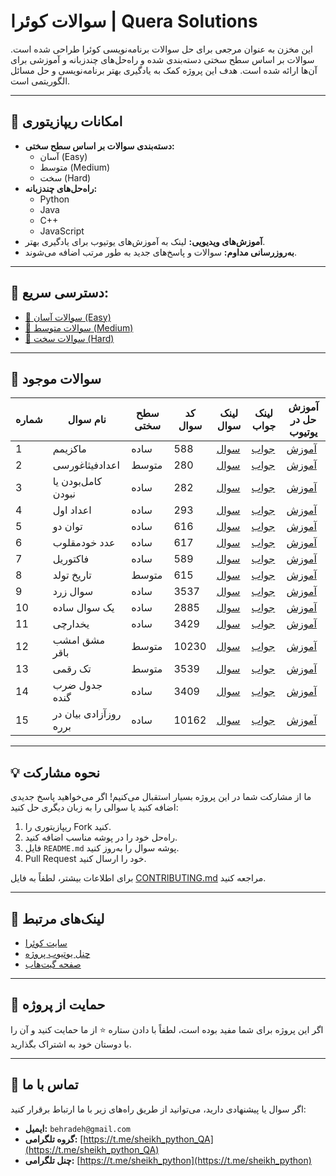 # سوالات کوئرا | Quera Solutions

این مخزن به عنوان مرجعی برای حل سوالات برنامه‌نویسی کوئرا طراحی شده است. سوالات بر اساس سطح سختی دسته‌بندی شده و راه‌حل‌های چندزبانه و آموزشی برای آن‌ها ارائه شده است. هدف این پروژه کمک به یادگیری بهتر برنامه‌نویسی و حل مسائل الگوریتمی است.

---

## 🚀 امکانات ریپازیتوری
- **دسته‌بندی سوالات بر اساس سطح سختی:**
  - آسان (Easy)
  - متوسط (Medium)
  - سخت (Hard)
- **راه‌حل‌های چندزبانه:**
  - Python
  - Java
  - C++
  - JavaScript
- **آموزش‌های ویدیویی:** لینک به آموزش‌های یوتیوب برای یادگیری بهتر.
- **به‌روزرسانی مداوم:** سوالات و پاسخ‌های جدید به طور مرتب اضافه می‌شوند.

---

## 📂 دسترسی سریع:
- [📁 سوالات آسان (Easy)](./Easy)
- [📁 سوالات متوسط (Medium)](./Medium)
- [📁 سوالات سخت (Hard)](./Hard)

---

## 📝 سوالات موجود
| شماره | نام سوال       | سطح سختی | کد سوال  | لینک سوال | لینک جواب          | آموزش حل در یوتیوب       |
|-------|----------------|-----------|----------|-----------|---------------------|--------------------------|
| 1     | ماکزیمم       | ساده      | 588      | [سوال](https://quera.org/problemset/588) | [جواب](Easy/588-Maximum)       | [آموزش](https://www.youtube.com/watch?v=AvYIqBl8BOM&list=PLW3DifA5LBkXWMQA9aXQUyswMww-W6XSC&index=2) |
| 2     | اعداد‌فیثاغورسی       | متوسط     | 280      | [سوال](https://quera.org/problemset/280) | [جواب](Medium/280-Pythagorean-Numbers)       | [آموزش](https://www.youtube.com/watch?v=Cg8CbwkbPfU&list=PLW3DifA5LBkXWMQA9aXQUyswMww-W6XSC&index=3) |
| 3     | کامل‌بودن یا نبودن    | ساده       | 282     | [سوال](https://quera.org/problemset/282) | [جواب](Easy/282-Perfect-or-Imperfect-Numbers)    | [آموزش](https://www.youtube.com/watch?v=EcUUGeRAqnM&list=PLW3DifA5LBkXWMQA9aXQUyswMww-W6XSC&index=4) |
| 4     | اعداد اول    | ساده     | 293     | [سوال](https://quera.org/problemset/293) | [جواب](Easy/293-Prime-Numbers)    | [آموزش](https://www.youtube.com/watch?v=yXodMi03ea4&list=PLW3DifA5LBkXWMQA9aXQUyswMww-W6XSC&index=5&t=15s) |
| 5     | توان دو    | ساده     | 616     | [سوال](https://quera.org/problemset/616) | [جواب](Easy/616-power-two)    | [آموزش](https://www.youtube.com/watch?v=C4TwSPvs808&list=PLW3DifA5LBkXWMQA9aXQUyswMww-W6XSC&index=6) |
| 6     | عدد خودمقلوب    | ساده     | 617     | [سوال](https://quera.org/problemset/617) | [جواب](Easy/617-khod-maghlob)    | [آموزش](https://www.youtube.com/watch?v=7lynOZI5bPE&list=PLW3DifA5LBkXWMQA9aXQUyswMww-W6XSC&index=7) |
| 7     | فاکتوریل    | ساده     | 589     | [سوال](https://quera.org/problemset/589) | [جواب](Easy/589-factorial)    | [آموزش](https://www.youtube.com/watch?v=Ok3uhvMgbHk&list=PLW3DifA5LBkXWMQA9aXQUyswMww-W6XSC&index=8) |
| 8     | تاریخ تولد    | متوسط     | 615     | [سوال](https://quera.org/problemset/615) | [جواب](Medium/615-date-of-birth)    | [آموزش](https://www.youtube.com/watch?v=uUbIdyG5sho&list=PLW3DifA5LBkXWMQA9aXQUyswMww-W6XSC&index=10) |
| 9     | سوال زرد    | ساده     | 3537     | [سوال](https://quera.org/problemset/3537) | [جواب](Easy/3537-yellow-question)    | [آموزش](https://www.youtube.com/watch?v=ZIt-u6oSeYo&list=PLW3DifA5LBkXWMQA9aXQUyswMww-W6XSC&index=10&pp=gAQBiAQB) |
| 10     | یک سوال ساده    | ساده     | 2885     | [سوال](https://quera.org/problemset/2885) | [جواب](Easy/2885-a-simple-question)    | [آموزش](https://www.youtube.com/watch?v=UDS3ljHx82s&list=PLW3DifA5LBkXWMQA9aXQUyswMww-W6XSC&index=11&pp=gAQBiAQB) |
| 11     | یخدارچی    | ساده     | 3429     | [سوال](https://quera.org/problemset/3429) | [جواب](Easy/3429-yakhdar-chi)    | [آموزش](https://www.youtube.com/watch?v=WOy8wmbDYFM&list=PLW3DifA5LBkXWMQA9aXQUyswMww-W6XSC&index=11&pp=iAQB) |
| 12     | مشق امشب باقر    | متوسط     | 10230     | [سوال](https://quera.org/problemset/10230) | [جواب](Medium/10230-mashgh-emshabe-bagher)    | [آموزش](https://www.youtube.com/watch?v=qWQ9fOHl7CI&list=PLW3DifA5LBkXWMQA9aXQUyswMww-W6XSC&index=12&pp=iAQB) |
| 13     | تک رقمی    | متوسط     | 3539     | [سوال](https://quera.org/problemset/3539) | [جواب](Medium/3539-tak-raghami)    | [آموزش](https://www.youtube.com/watch?v=H8A-VMBo-Bc&list=PLW3DifA5LBkXWMQA9aXQUyswMww-W6XSC&index=13&pp=iAQB) |
| 14     | جدول ضرب گنده    | ساده     | 3409     | [سوال](https://quera.org/problemset/3409) | [جواب](Easy/3409-jadval-zarb-gonde)    | [آموزش](https://www.youtube.com/watch?v=W2Ddr1rwK2M&list=PLW3DifA5LBkXWMQA9aXQUyswMww-W6XSC&index=14&pp=iAQB) |
| 15     | روز‌آزادی بیان در برره    | ساده     | 10162     | [سوال](https://quera.org/problemset/10162) | [جواب](Easy/10162-roz-azadi-bayan-barareh)    | [آموزش](https://www.youtube.com/watch?v=W2Ddr1rwK2M&list=PLW3DifA5LBkXWMQA9aXQUyswMww-W6XSC&index=14&pp=iAQB) |


---

## 💡 نحوه مشارکت
ما از مشارکت شما در این پروژه بسیار استقبال می‌کنیم! اگر می‌خواهید پاسخ جدیدی اضافه کنید یا سوالی را به زبان دیگری حل کنید:
1. ریپازیتوری را Fork کنید.
2. راه‌حل خود را در پوشه مناسب اضافه کنید.
3. فایل `README.md` پوشه سوال را به‌روز کنید.
4. Pull Request خود را ارسال کنید.

برای اطلاعات بیشتر، لطفاً به فایل [CONTRIBUTING.md](./CONTRIBUTING.md) مراجعه کنید.

---

## 🔗 لینک‌های مرتبط
- [سایت کوئرا](https://quera.org/)
- [چنل یوتیوب پروژه](https://www.youtube.com/@sheikh_python/featured)
- [صفحه گیت‌هاب](https://github.com/sheikh-python)

---

## 🌟 حمایت از پروژه
اگر این پروژه برای شما مفید بوده است، لطفاً با دادن ستاره ⭐ از ما حمایت کنید و آن را با دوستان خود به اشتراک بگذارید.

---

## 📧 تماس با ما
اگر سوال یا پیشنهادی دارید، می‌توانید از طریق راه‌های زیر با ما ارتباط برقرار کنید:

- **ایمیل:** `behradeh@gmail.com`  
- **گروه تلگرامی:** [https://t.me/sheikh_python_QA](https://t.me/sheikh_python_QA)  
- **چنل تلگرامی:** [https://t.me/sheikh_python](https://t.me/sheikh_python)

